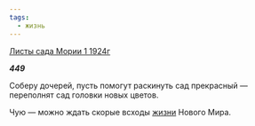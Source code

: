 ```yaml
---
tags:
  - жизнь
---
```

[Листы сада Мории 1 1924г](https://127.0.0.1:4002/agni/1924)

___449___

Соберу дочерей, пусть помогут раскинуть сад прекрасный — переполнят сад головки новых цветов.   

Чую — можно ждать скорые всходы [жизни](../../../tags/#жизнь) Нового Мира.   


